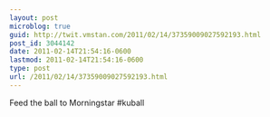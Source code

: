```yaml
---
layout: post
microblog: true
guid: http://twit.vmstan.com/2011/02/14/37359009027592193.html
post_id: 3044142
date: 2011-02-14T21:54:16-0600
lastmod: 2011-02-14T21:54:16-0600
type: post
url: /2011/02/14/37359009027592193.html
---
```

Feed the ball to Morningstar #kuball
